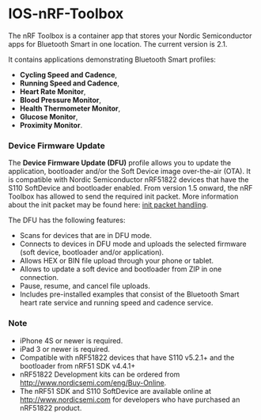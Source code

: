 # IOS-nRF-Toolbox

The nRF Toolbox is a container app that stores your Nordic Semiconductor apps for Bluetooth Smart in one location. 
The current version is 2.1.

It contains applications demonstrating Bluetooth Smart profiles: 
* **Cycling Speed and Cadence**, 
* **Running Speed and Cadence**, 
* **Heart Rate Monitor**, 
* **Blood Pressure Monitor**, 
* **Health Thermometer Monitor**, 
* **Glucose Monitor**,
* **Proximity Monitor**. 

### Device Firmware Update

The **Device Firmware Update (DFU)** profile allows you to update the application, bootloader and/or the Soft Device image over-the-air (OTA). It is compatible with Nordic Semiconductor nRF51822 devices that have the S110 SoftDevice and bootloader enabled. From version 1.5 onward, the nRF Toolbox has allowed to send the required init packet. More information about the init packet may be found here: [init packet handling](https://github.com/NordicSemiconductor/nRF-Master-Control-Panel/tree/master/init%20packet%20handling).

The DFU has the following features:
- Scans for devices that are in DFU mode.
- Connects to devices in DFU mode and uploads the selected firmware (soft device, bootloader and/or application).
- Allows HEX or BIN file upload through your phone or tablet.
- Allows to update a soft device and bootloader from ZIP in one connection.
- Pause, resume, and cancel file uploads.
- Includes pre-installed examples that consist of the Bluetooth Smart heart rate service and running speed and cadence service.

### Note
- iPhone 4S or newer is required.
- iPad 3 or newer is required.
- Compatible with nRF51822 devices that have S110 v5.2.1+ and the bootloader from nRF51 SDK v4.4.1+
- nRF51822 Development kits can be ordered from http://www.nordicsemi.com/eng/Buy-Online.
- The nRF51 SDK and S110 SoftDevice are available online at http://www.nordicsemi.com for developers who have purchased an nRF51822 product.
